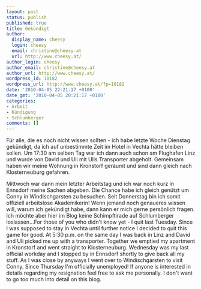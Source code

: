 ```yaml
---
layout: post
status: publish
published: true
title: Gekündigt
author:
  display_name: cheesy
  login: cheesy
  email: christine@cheesy.at
  url: http://www.cheesy.at/
author_login: cheesy
author_email: christine@cheesy.at
author_url: http://www.cheesy.at/
wordpress_id: 10182
wordpress_url: http://www.cheesy.at/?p=10182
date: '2010-04-05 22:21:17 +0100'
date_gmt: '2010-04-05 20:21:17 +0100'
categories:
- Arbeit
- Kündigung
- Schlumberger
comments: []
---
```

<!--:de-->Für alle, die es noch nicht wissen sollten - ich habe letzte Woche Dienstag gekündigt, da ich auf unbestimmte Zeit im Hotel in Vechta hätte bleiben sollen. Um 17:30 am selben Tag war ich dann auch schon am Flughafen Linz und wurde von David und Uli mit Ulis Transporter abgeholt. Gemeinsam haben wir meine Wohnung in Kronstorf geräumt und sind dann gleich nach Klosterneuburg gefahren.
Mittwoch war dann mein letzter Arbeitstag und ich war noch kurz in Ennsdorf meine Sachen abgeben. Die Chance habe ich gleich genützt um Conny in Windischgarsten zu besuchen.
Seit Donnerstag bin ich somit offiziell arbeitslose Akademikerin!
Wenn jemand noch genaueres wissen will, warum ich gekündigt habe, dann kann er mich gerne persönlich fragen. Ich möchte aber hier im Blog keine Schimpftirade auf Schlumberger loslassen...<!--:--><!--:en-->For those of you who didn't know yet - I quit last Tuesday. Since I was supposed to stay in Vechta until further notice I decided to quit this game for good. At 5:30 p.m. on the same day I was back in Linz and David and Uli picked me up with a transporter. Together we emptied my apartment in Kronstorf and went straight to Klosterneuburg.
Wednesday was my last official workday and I stopped by in Ennsdorf shortly to give back all my stuff. As I was close by anyways I went over to Windischgarsten to visit Conny.
Since Thursday I'm officially unemployed!
If anyone is interested in details regarding my resignation feel free to ask me personally. I don't want to go too much into detail on this blog.<!--:-->
